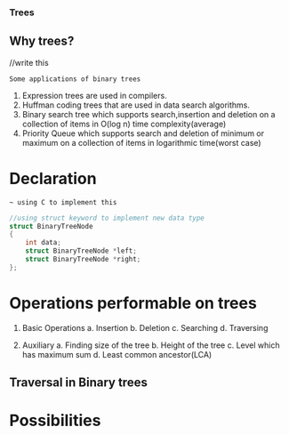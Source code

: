 ### Trees

## Why trees?

//write this

`Some applications of binary trees`

1. Expression trees are used in compilers.
2. Huffman coding trees that are used in data search algorithms.
3. Binary search tree which supports search,insertion and deletion on a collection of items in O(log n) time complexity(average)
4. Priority Queue which supports search and deletion of minimum or maximum on a collection of items in logarithmic time(worst case)

# Declaration

`~ using C to implement this`

```C
//using struct keyword to implement new data type
struct BinaryTreeNode
{
    int data;
    struct BinaryTreeNode *left;
    struct BinaryTreeNode *right;
};

```

# Operations performable on trees

1. Basic Operations
   a. Insertion
   b. Deletion
   c. Searching
   d. Traversing

2. Auxiliary
   a. Finding size of the tree
   b. Height of the tree
   c. Level which has maximum sum
   d. Least common ancestor(LCA)

## Traversal in Binary trees

# Possibilities
